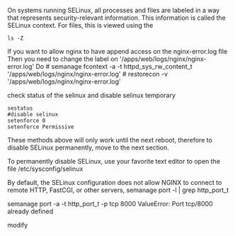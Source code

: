 On systems running SELinux, all processes and files are labeled in a way that represents security-relevant information. This information is called the SELinux context. For files, this is viewed using the 
```
ls -Z
```

 If you want to allow nginx to have append access on the nginx-error.log file
                                                        Then you need to change the label on '/apps/web/logs/nginx/nginx-error.log'
                                                        Do
                                                        # semanage fcontext -a -t httpd_sys_rw_content_t '/apps/web/logs/nginx/nginx-error.log'
                                                        # restorecon -v '/apps/web/logs/nginx/nginx-error.log'


check status of the selinux and disable selinux temporary
```
sestatus
#disable selinux
setenforce 0
setenforce Permissive
```
These methods above will only work until the next reboot, therefore to disable SELinux permanently, move to the next section.

To permanently disable SELinux, use your favorite text editor to open the file /etc/sysconfig/selinux

By default, the SELinux configuration does not allow NGINX to connect to remote HTTP, FastCGI, or other servers, 
semanage  port -l | grep http_port_t

 semanage port -a -t http_port_t -p tcp 8000
ValueError: Port tcp/8000 already defined

modify


